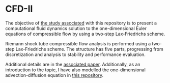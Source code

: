 # CFD-II

The objective of [the study associated](https://www.researchgate.net/publication/317276994_Riemann_shock_tube_compressible_flow_analysis_using_a_two-step_Lax-Friedrichs_scheme_-_Computational_Fluid_Dynamics_Coursework_II) with this repository is to present a computational fluid dynamics solution to the one-dimensional Euler equations of compressible flow by using a two-step Lax-Friedrichs scheme.

Riemann shock tube compressible flow analysis is performed using a two-step Lax-Friedrichs scheme. The structure has five parts, progressing from discretization and analysis to stability and performance evaluation.

Additional details are in the [associated paper](https://www.researchgate.net/publication/317276994_Riemann_shock_tube_compressible_flow_analysis_using_a_two-step_Lax-Friedrichs_scheme_-_Computational_Fluid_Dynamics_Coursework_II). Additionally, as an introduction to the topic, I have also modelled the one-dimensional advection-diffusion equation in [this repository](https://github.com/SergiuIliev/CFD-I).
